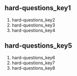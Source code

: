 ## hard-questions_key1
1. hard-questions_key2
2. hard-questions_key3
3. hard-questions_key4
## hard-questions_key5
1. hard-questions_key6
2. hard-questions_key7
3. hard-questions_key8
